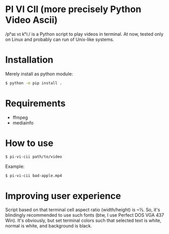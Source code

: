 # PI VI CII (more precisely Python Video Ascii)
/pʰaɪ vɪ kʰiː/ is a Python script to play videos in terminal.
At now, tested only on Linux and probably can run of Unix-like systems.

# Installation
Merely install as python module:
```sh
$ python -m pip install .
```

# Requirements
* ffmpeg
* mediainfo

# How to use
```sh
$ pi-vi-cii path/to/video
```

Example:
```sh
$ pi-vi-cii bad-apple.mp4
```

# Improving user experience
Script based on that terminal cell aspect ratio (width/height) is ~½. So,
it's blindingly recommended to use such fonts (btw, I use Perfect DOS VGA
437 Win). It's obviously, but set terminal colors such that selected text
is white, normal is white, and background is black.

